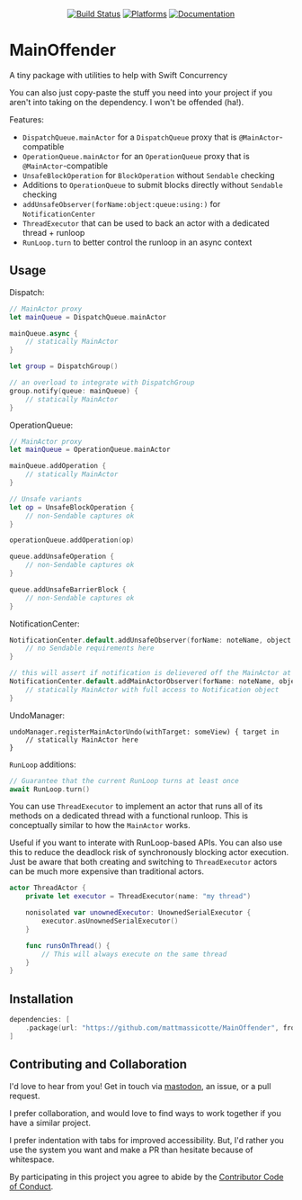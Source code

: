 <div align="center">

[![Build Status][build status badge]][build status]
[![Platforms][platforms badge]][platforms]
[![Documentation][documentation badge]][documentation]

</div>

# MainOffender
A tiny package with utilities to help with Swift Concurrency

You can also just copy-paste the stuff you need into your project if you aren't into taking on the dependency. I won't be offended (ha!).

Features:
- `DispatchQueue.mainActor` for a `DispatchQueue` proxy that is `@MainActor`-compatible
- `OperationQueue.mainActor` for an `OperationQueue` proxy that is `@MainActor`-compatible
- `UnsafeBlockOperation` for `BlockOperation` without `Sendable` checking
- Additions to `OperationQueue` to submit blocks directly without `Sendable` checking
- `addUnsafeObserver(forName:object:queue:using:)` for `NotificationCenter`
- `ThreadExecutor` that can be used to back an actor with a dedicated thread + runloop
- `RunLoop.turn` to better control the runloop in an async context

## Usage

Dispatch:

```swift
// MainActor proxy
let mainQueue = DispatchQueue.mainActor

mainQueue.async {
    // statically MainActor
}

let group = DispatchGroup()

// an overload to integrate with DispatchGroup
group.notify(queue: mainQueue) {
    // statically MainActor
}
```

OperationQueue:

```swift
// MainActor proxy
let mainQueue = OperationQueue.mainActor

mainQueue.addOperation {
    // statically MainActor
}

// Unsafe variants
let op = UnsafeBlockOperation {
    // non-Sendable captures ok
}

operationQueue.addOperation(op)

queue.addUnsafeOperation {
    // non-Sendable captures ok
}

queue.addUnsafeBarrierBlock {
    // non-Sendable captures ok
}
```

NotificationCenter:

```swift
NotificationCenter.default.addUnsafeObserver(forName: noteName, object: nil, queue: nil) {
    // no Sendable requirements here
}

// this will assert if notification is delievered off the MainActor at runtime
NotificationCenter.default.addMainActorObserver(forName: noteName, object: nil) { notification in
    // statically MainActor with full access to Notification object
}
```

UndoManager:

```
undoManager.registerMainActorUndo(withTarget: someView) { target in
    // statically MainActor here
}
```

`RunLoop` additions:

```swift
// Guarantee that the current RunLoop turns at least once
await RunLoop.turn()
```

You can use `ThreadExecutor` to implement an actor that runs all of its methods on a dedicated thread with a functional runloop. This is conceptually similar to how the `MainActor` works.

Useful if you want to interate with RunLoop-based APIs. You can also use this to reduce the deadlock risk of synchronously blocking actor execution. Just be aware that both creating and switching to `ThreadExecutor` actors can be much more expensive than traditional actors.

```swift
actor ThreadActor {
    private let executor = ThreadExecutor(name: "my thread")

    nonisolated var unownedExecutor: UnownedSerialExecutor {
        executor.asUnownedSerialExecutor()
    }

    func runsOnThread() {
        // This will always execute on the same thread
    }
}
```

## Installation

```swift
dependencies: [
    .package(url: "https://github.com/mattmassicotte/MainOffender", from: "0.1.0")
]
```

## Contributing and Collaboration

I'd love to hear from you! Get in touch via [mastodon](https://mastodon.social/@mattiem), an issue, or a pull request.

I prefer collaboration, and would love to find ways to work together if you have a similar project.

I prefer indentation with tabs for improved accessibility. But, I'd rather you use the system you want and make a PR than hesitate because of whitespace.

By participating in this project you agree to abide by the [Contributor Code of Conduct](CODE_OF_CONDUCT.md).

[build status]: https://github.com/mattmassicotte/MainOffender/actions
[build status badge]: https://github.com/mattmassicotte/MainOffender/workflows/CI/badge.svg
[platforms]: https://swiftpackageindex.com/mattmassicotte/MainOffender
[platforms badge]: https://img.shields.io/endpoint?url=https%3A%2F%2Fswiftpackageindex.com%2Fapi%2Fpackages%2Fmattmassicotte%2FMainOffender%2Fbadge%3Ftype%3Dplatforms
[documentation]: https://swiftpackageindex.com/mattmassicotte/MainOffender/main/documentation
[documentation badge]: https://img.shields.io/badge/Documentation-DocC-blue
